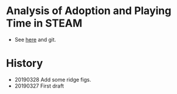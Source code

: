 # Analysis of Adoption and Playing Time in STEAM 

* See [here](https://anarinsk.github.io/adp-steam-record/) and git. 

# History 

- 20190328 Add some ridge figs. 
- 20190327 First draft 
